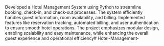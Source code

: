 Developed a Hotel Management System using Python to streamline booking, check-in, and check-out processes. The system efficiently handles guest information, room availability, and billing. Implemented features like reservation tracking, automated billing, and user authentication to ensure smooth hotel operations. The project emphasizes modular design, enabling scalability and easy maintenance, while enhancing the overall guest experience and operational efficiency# Hotel-Management-
